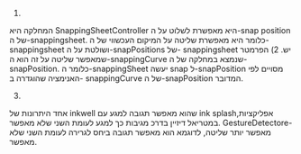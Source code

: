 1)
המחלקה היא SnappingSheetController היא מאפשרת לשלוט על ה-snap position של ה-snappingsheet. כלומר היא מאפשרת שליטה על המיקום העכשווי של ה- snappingsheet ושולטת על ה-snapPositions של- snappingsheet יש.
2)
הפרמטר שמאפשר שליטה על זה הוא ה-snappingCurve שנמצא במחלקה של ה-snapPosition. כלומר ה-snappingSheet יעשה snap ל-snapPosition מסויים לפי האנימציה שהוגדרה ב- snappingCurve של ה-snapPosition המדובר.

3)
אחד היתרונות של inkwell שהוא מאפשר תגובה למגע עם ink splash,אפליקציות במטריאל דיזיין בדרכ מגיבות כך למגע לעומת השני שלא מאפשר.
GestureDetectore- מאפשר יותר שליטה, לדוגמא הוא מאפשר תגובה ביחס לגרירה לעומת השני שלא מאפשר.
